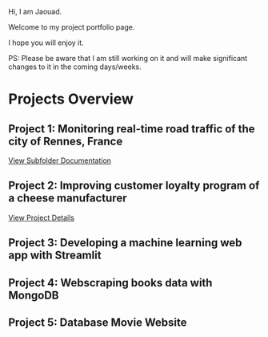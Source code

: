Hi, I am Jaouad.

Welcome to my project portfolio page.

I hope you will enjoy it.

PS: Please be aware that I am still working on it and will make significant changes to it in the coming days/weeks.

# Projects Overview

## Project 1: Monitoring real-time road traffic of the city of Rennes, France
[View Subfolder Documentation](Monitoring-real-time-Road-Traffic/README.md)
## Project 2: Improving customer loyalty program of a cheese manufacturer
[View Project Details](Improving-Customer-Loyalty-Program/README.md)

## Project 3: Developing a machine learning web app with Streamlit
## Project 4: Webscraping books data with MongoDB
## Project 5: Database Movie Website




